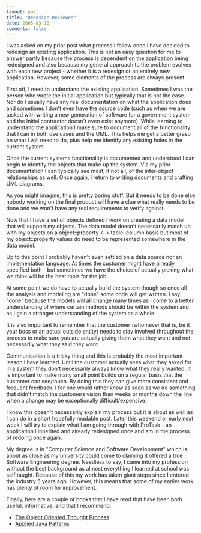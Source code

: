 ```yaml
---
layout: post
title: "Redesign Reviewed"
date: 2005-03-18
comments: false
---
```

I was asked on my prior post what process I follow once I have decided to
redesign an existing application. This is not an easy question for me to
answer partly because the process is dependent on the application being
redesigned and also because my general approach to the problem evolves with
each new project - whether it is a redesign or an entirely new application.
However, some elements of the process are always present.  
  
First off, I need to understand the existing application. Sometimes I was the
person who wrote the initial application but typically that is not the case.
Nor do I usually have any real documentation on what the application does and
sometimes I don't even have the source code (such as when we are tasked with
writing a new generation of software for a government system and the initial
contractor doesn't even exist anymore). While learning to understand the
application I make sure to document all of the functionality that I can in
both use cases and the UML. This helps me get a better grasp on what I will
need to do, plus help me identify any existing holes in the current system.  
  
Once the current systems functionality is documented and understood I can
begin to identify the objects that make up the system. Via my prior
documentation I can typically see most, if not all, of the inter-object
relationships as well. Once again, I return to writing documents and crafting
UML diagrams.  
  
As you might imagine, this is pretty boring stuff. But it needs to be done
else nobody working on the final product will have a clue what really needs to
be done and we won't have any real requirements to verify against.  
  
Now that I have a set of objects defined I work on creating a data model that
will support my objects. The data model doesn't necessarily match up with my
objects on a object::property <--> table::column basis but most of my
object::property values do need to be represented somewhere in the data model.  
  
Up to this point I probably haven't even settled on a data source nor an
implementation language. At times the customer might have already specified
both - but sometimes we have the choice of actually picking what we think will
be the best tools for the job.  
  
At some point we do have to actually build the system though so once all the
analysis and modeling are "done" some code will get written. I say "done"
because the models will all change many times as I come to a better
understanding of where certain methods should be within the system and as I
gain a stronger understanding of the system as a whole.  
  
It is also important to remember that the customer (whomever that is, be it
your boss or an actual outside entity) needs to stay involved throughout the
process to make sure you are actually giving them what they want and not
necessarily what they said they want.  
  
Communication is a tricky thing and this is probably the most important lesson
I have learned. Until the customer actually sees what they asked for in a
system they don't necessarily always know what they really wanted. It is
important to make many small point builds on a regular basis that the customer
can see/touch. By doing this they can give more consistent and frequent
feedback. I for one would rather know as soon as we do something that didn't
match the customers vision than weeks or months down the line when a change
may be exceptionally difficult/expensive.  
  
I know this doesn't necessarily explain my process but it is about as well as
I can do in a short hopefully readable post. Later this weekend or early next
week I will try to explain what I am going through with ProTask - an
application I inherited and already redesigned once and am in the process of
redoing once again.  
  
My degree is in "Computer Science and Software Development" which is about as
close as [my university](http://www.marshall.edu/) could come to claiming it
offered a true Software Engineering degree. Needless to say, I came into my
profession without the best background as almost everything I learned at
school was self taught. Because of this my work has taken giant steps since I
entered the industry 5 years ago. However, this means that some of my earlier
work has plenty of room for improvement.  
  
  
Finally, here are a couple of books that I have read that have been both
useful, informative, and that I recommend.  
  

  * [The Object Oriented Thought Process](http://www.amazon.com/exec/obidos/redirect?Tag=strictlymovie-20&path=ASIN/0672326116)
  * [Applied Java Patterns](http://www.amazon.com/exec/obidos/redirect?Tag=strictlymovie-20&path=ASIN/0130935387)  

